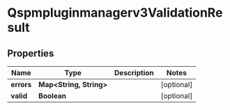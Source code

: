 

# Qspmpluginmanagerv3ValidationResult


## Properties

| Name | Type | Description | Notes |
|------------ | ------------- | ------------- | -------------|
|**errors** | **Map&lt;String, String&gt;** |  |  [optional] |
|**valid** | **Boolean** |  |  [optional] |



